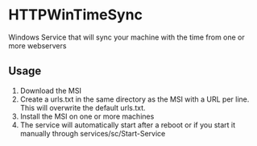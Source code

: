 # HTTPWinTimeSync
Windows Service that will sync your machine with the time from one or more webservers

## Usage
1. Download the MSI
1. Create a urls.txt in the same directory as the MSI with a URL per line. This will overwrite the default urls.txt.
1. Install the MSI on one or more machines
1. The service will automatically start after a reboot or if you start it manually through services/sc/Start-Service
